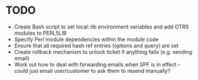 # TODO

 * Create Bash script to set local::lib environment variables and add OTRS modules to PERL5LIB
 * Specify Perl module dependencies within the module code
 * Ensure that all required hash ref entries (options and query) are set
 * Create rollback mechanism to unlock ticket if anything fails (e.g. sending email)
 * Work out how to deal with forwarding emails when SPF is in effect - could just email user/customer to ask them to resend manually?
